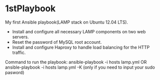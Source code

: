 1stPlaybook
===========


My first Ansible playbook(LAMP stack on Ubuntu 12.04 LTS).

* Install and configure all necessary LAMP components on two web servers.
* Reset the password of MySQL root account.
* Install and configure Haproxy to handle load balancing for the HTTP traffic.

Command to run the playbook:
ansible-playbook -i hosts lamp.yml  OR ansible-playbook -i hosts lamp.yml  -K (only if you need to input your sudo pasword)

